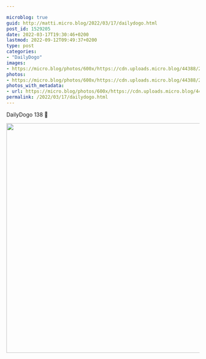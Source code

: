 ```yaml
---

microblog: true
guid: http://matti.micro.blog/2022/03/17/dailydogo.html
post_id: 1529205
date: 2022-03-17T19:30:46+0200
lastmod: 2022-09-12T09:49:37+0200
type: post
categories:
- "DailyDogo"
images:
- https://micro.blog/photos/600x/https://cdn.uploads.micro.blog/44388/2022/78b05acfdf.jpg
photos:
- https://micro.blog/photos/600x/https://cdn.uploads.micro.blog/44388/2022/78b05acfdf.jpg
photos_with_metadata:
- url: https://micro.blog/photos/600x/https://cdn.uploads.micro.blog/44388/2022/78b05acfdf.jpg
permalink: /2022/03/17/dailydogo.html
---
```

DailyDogo 138 🐶

<img src="https://micro.blog/photos/600x/https://blog.martin-haehnel.de/uploads/2022/78b05acfdf.jpg" width="600" height="600" alt="" />

